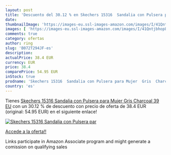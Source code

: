 ```yaml
---
layout: post
title: 'Descuento del 30.12 % en Skechers 15316  Sandalia con Pulsera par'
date: 
thumbnailImage: 'https://images-eu.ssl-images-amazon.com/images/I/41QntjbhopL._SL200_.jpg'
images: [ 'https://images-eu.ssl-images-amazon.com/images/I/41QntjbhopL._SL200_.jpg' ]
comments: true
category: ofertas
author: ring
slug: 'B072T294JF-es'
description:
actualPrice: 38.4 EUR
currency: EUR
price: 38.4
comparePrice: 54.95 EUR
inStock: true
prodname: 'Skechers 15316  Sandalia con Pulsera para Mujer  Gris  Charcoal   39 EU'
country: 'es'
---
```


Tienes [Skechers 15316  Sandalia con Pulsera para Mujer  Gris  Charcoal   39 EU](https://www.amazon.es/dp/B072T294JF/?tag=tolees-21) con un 30.12 % de descuento con precio de oferta de 38.4 EUR (original: 54.95 EUR) en el siguiente enlace!

[![Skechers 15316  Sandalia con Pulsera par](https://images-eu.ssl-images-amazon.com/images/I/41QntjbhopL._SL200_.jpg)](https://www.amazon.es/dp/B072T294JF/?tag=tolees-21)

[Accede a la oferta!!](https://www.amazon.es/dp/B072T294JF/?tag=tolees-21)

Links participate in Amazon Associate program and might generate a comission on qualifying sales


